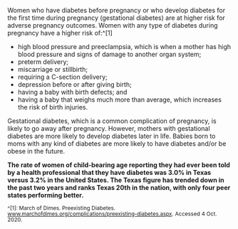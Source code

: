 Women who have diabetes before pregnancy or who develop diabetes for the first time during pregnancy (gestational diabetes) are at higher risk for adverse pregnancy outcomes. Women with any type of diabetes during pregnancy have a higher risk of:^[1]

* high blood pressure and preeclampsia, which is when a mother has high blood pressure and signs of damage to another organ system;
* preterm delivery;
* miscarriage or stillbirth;
* requiring a C-section delivery;
* depression before or after giving birth;
* having a baby with birth defects; and
* having a baby that weighs much more than average, which increases the risk of birth injuries.

Gestational diabetes, which is a common complication of pregnancy, is likely to go away after pregnancy. However, mothers with gestational diabetes are more likely to develop diabetes later in life. Babies born to moms with any kind of diabetes are more likely to have diabetes and/or be obese in the future.

**The rate of women of child-bearing age reporting they had ever been told by a health professional that they have diabetes was 3.0% in Texas versus 3.2% in the United States. The Texas figure has trended down in the past two years and ranks Texas 20th in the nation, with only four peer states performing better.**

<span style="font-size:12px; line-height:1.1 !important">^[1]: March of Dimes. Preexisting Diabetes. www.marchofdimes.org/complications/preexisting-diabetes.aspx. Accessed 4 Oct. 2020.